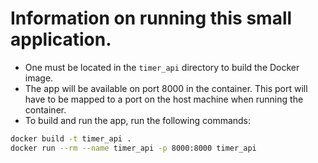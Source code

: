 # Information on running this small application.

- One must be located in the `timer_api` directory to build the Docker image.
- The app will be available on port 8000 in the container. This port will have to be mapped to a port on the host machine when running the container.
- To build and run the app, run the following commands:
```zsh
docker build -t timer_api .
docker run --rm --name timer_api -p 8000:8000 timer_api
```
    